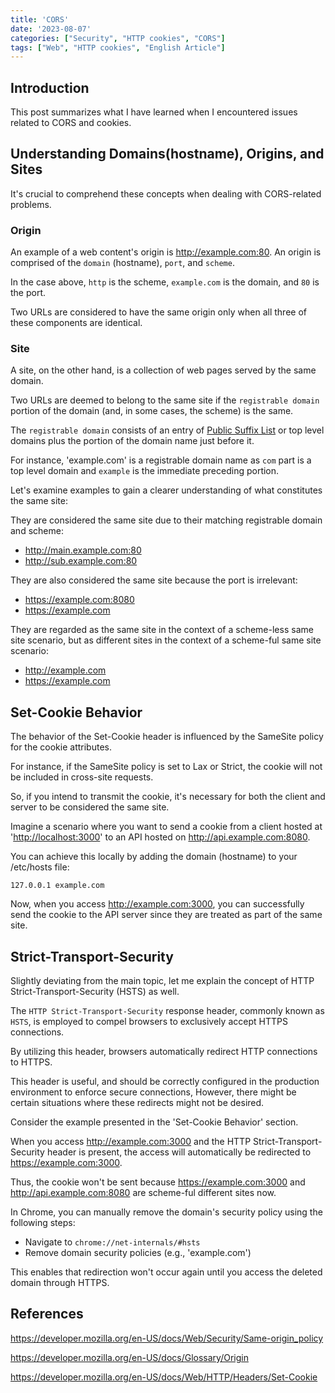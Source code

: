 ```yaml
---
title: 'CORS'
date: '2023-08-07'
categories: ["Security", "HTTP cookies", "CORS"]
tags: ["Web", "HTTP cookies", "English Article"]
---
```


## Introduction

This post summarizes what I have learned when I encountered issues related to CORS and cookies.

## Understanding Domains(hostname), Origins, and Sites

It's crucial to comprehend these concepts when dealing with CORS-related problems.

### Origin

An example of a web content's origin is <http://example.com:80>.
An origin is comprised of the `domain` (hostname), `port`, and `scheme`.

In the case above, `http` is the scheme, `example.com` is the domain, and `80` is the port.

Two URLs are considered to have the same origin only when all three of these components are identical.

### Site

A site, on the other hand, is a collection of web pages served by the same domain.

Two URLs are deemed to belong to the same site if the `registrable domain` portion of the domain (and, in some cases, the scheme) is the same.

The `registrable domain` consists of an entry of [Public Suffix List](https://publicsuffix.org/list/) or top level domains plus the portion of the domain name just before it.

For instance, 'example.com' is a registrable domain name as `com` part is a top level domain and `example` is the immediate preceding portion.

Let's examine examples to gain a clearer understanding of what constitutes the same site:

They are considered the same site due to their matching registrable domain and scheme:

- <http://main.example.com:80>
- <http://sub.example.com:80>

They are also considered the same site because the port is irrelevant:

- <https://example.com:8080>
- <https://example.com>

They are regarded as the same site in the context of a scheme-less same site scenario, but as different sites in the context of a scheme-ful same site scenario:

- <http://example.com>
- <https://example.com>


## Set-Cookie Behavior

The behavior of the Set-Cookie header is influenced by the SameSite policy for the cookie attributes.

For instance, if the SameSite policy is set to Lax or Strict, the cookie will not be included in cross-site requests.

So, if you intend to transmit the cookie, it's necessary for both the client and server to be considered the same site.

Imagine a scenario where you want to send a cookie from a client hosted at '<http://localhost:3000>' to an API hosted on <http://api.example.com:8080>.

You can achieve this locally by adding the domain (hostname) to your /etc/hosts file:

```text
127.0.0.1 example.com
```

Now, when you access <http://example.com:3000>, you can successfully send the cookie to the API server since they are treated as part of the same site.

## Strict-Transport-Security

Slightly deviating from the main topic, let me explain the concept of HTTP Strict-Transport-Security (HSTS) as well.

The `HTTP Strict-Transport-Security` response header, commonly known as `HSTS`, is employed to compel browsers to exclusively accept HTTPS connections.

By utilizing this header, browsers automatically redirect HTTP connections to HTTPS.

This header is useful, and should be correctly configured in the production environment to enforce secure connections, However, there might be certain situations where these redirects might not be desired.

Consider the example presented in the 'Set-Cookie Behavior' section.

When you access <http://example.com:3000> and the HTTP Strict-Transport-Security header is present, the access will automatically be redirected to <https://example.com:3000>.

Thus, the cookie won't be sent because <https://example.com:3000> and <http://api.example.com:8080> are scheme-ful different sites now.

In Chrome, you can manually remove the domain's security policy using the following steps:

- Navigate to `chrome://net-internals/#hsts`
- Remove domain security policies (e.g., 'example.com')

This enables that redirection won't occur again until you access the deleted domain through HTTPS.

## References

<https://developer.mozilla.org/en-US/docs/Web/Security/Same-origin_policy>

<https://developer.mozilla.org/en-US/docs/Glossary/Origin>

<https://developer.mozilla.org/en-US/docs/Web/HTTP/Headers/Set-Cookie>
